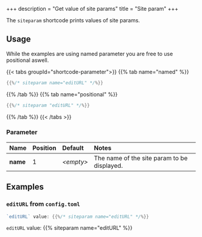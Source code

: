 +++
description = "Get value of site params"
title = "Site param"
+++

The `siteparam` shortcode prints values of site params.

## Usage

While the examples are using named parameter you are free to use positional aswell.

{{< tabs groupId="shortcode-parameter">}}
{{% tab name="named" %}}


````go
{{%/* siteparam name="editURL" */%}}
````

{{% /tab %}}
{{% tab name="positional" %}}

````go
{{%/* siteparam "editURL" */%}}
````

{{% /tab %}}
{{< /tabs >}}

### Parameter

| Name                 | Position | Default          | Notes       |
|:---------------------|:---------|:-----------------|:------------|
| **name**             | 1        | _&lt;empty&gt;_  | The name of the site param to be displayed. |

## Examples

### `editURL` from `config.toml`

```go
`editURL` value: {{%/* siteparam name="editURL" */%}}
```

`editURL` value: {{% siteparam name="editURL" %}}
